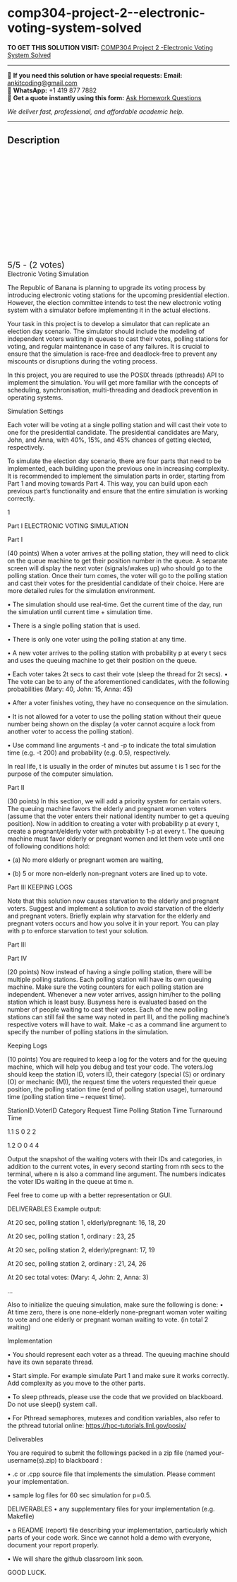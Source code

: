 # comp304-project-2--electronic-voting-system-solved
**TO GET THIS SOLUTION VISIT:** [COMP304 Project 2 -Electronic Voting System Solved](https://www.ankitcodinghub.com/product/comp-304-project-2-electronic-voting-system-solved/)


---

📩 **If you need this solution or have special requests:** **Email:** ankitcoding@gmail.com  
📱 **WhatsApp:** +1 419 877 7882  
📄 **Get a quote instantly using this form:** [Ask Homework Questions](https://www.ankitcodinghub.com/services/ask-homework-questions/)

*We deliver fast, professional, and affordable academic help.*

---

<h2>Description</h2>



<div class="kk-star-ratings kksr-auto kksr-align-center kksr-valign-top" data-payload="{&quot;align&quot;:&quot;center&quot;,&quot;id&quot;:&quot;117708&quot;,&quot;slug&quot;:&quot;default&quot;,&quot;valign&quot;:&quot;top&quot;,&quot;ignore&quot;:&quot;&quot;,&quot;reference&quot;:&quot;auto&quot;,&quot;class&quot;:&quot;&quot;,&quot;count&quot;:&quot;2&quot;,&quot;legendonly&quot;:&quot;&quot;,&quot;readonly&quot;:&quot;&quot;,&quot;score&quot;:&quot;5&quot;,&quot;starsonly&quot;:&quot;&quot;,&quot;best&quot;:&quot;5&quot;,&quot;gap&quot;:&quot;4&quot;,&quot;greet&quot;:&quot;Rate this product&quot;,&quot;legend&quot;:&quot;5\/5 - (2 votes)&quot;,&quot;size&quot;:&quot;24&quot;,&quot;title&quot;:&quot;COMP304 Project 2 -Electronic Voting System Solved&quot;,&quot;width&quot;:&quot;138&quot;,&quot;_legend&quot;:&quot;{score}\/{best} - ({count} {votes})&quot;,&quot;font_factor&quot;:&quot;1.25&quot;}">

<div class="kksr-stars">

<div class="kksr-stars-inactive">
            <div class="kksr-star" data-star="1" style="padding-right: 4px">


<div class="kksr-icon" style="width: 24px; height: 24px;"></div>
        </div>
            <div class="kksr-star" data-star="2" style="padding-right: 4px">


<div class="kksr-icon" style="width: 24px; height: 24px;"></div>
        </div>
            <div class="kksr-star" data-star="3" style="padding-right: 4px">


<div class="kksr-icon" style="width: 24px; height: 24px;"></div>
        </div>
            <div class="kksr-star" data-star="4" style="padding-right: 4px">


<div class="kksr-icon" style="width: 24px; height: 24px;"></div>
        </div>
            <div class="kksr-star" data-star="5" style="padding-right: 4px">


<div class="kksr-icon" style="width: 24px; height: 24px;"></div>
        </div>
    </div>

<div class="kksr-stars-active" style="width: 138px;">
            <div class="kksr-star" style="padding-right: 4px">


<div class="kksr-icon" style="width: 24px; height: 24px;"></div>
        </div>
            <div class="kksr-star" style="padding-right: 4px">


<div class="kksr-icon" style="width: 24px; height: 24px;"></div>
        </div>
            <div class="kksr-star" style="padding-right: 4px">


<div class="kksr-icon" style="width: 24px; height: 24px;"></div>
        </div>
            <div class="kksr-star" style="padding-right: 4px">


<div class="kksr-icon" style="width: 24px; height: 24px;"></div>
        </div>
            <div class="kksr-star" style="padding-right: 4px">


<div class="kksr-icon" style="width: 24px; height: 24px;"></div>
        </div>
    </div>
</div>


<div class="kksr-legend" style="font-size: 19.2px;">
            5/5 - (2 votes)    </div>
    </div>
Electronic Voting Simulation

The Republic of Banana is planning to upgrade its voting process by introducing electronic voting stations for the upcoming presidential election. However, the election committee intends to test the new electronic voting system with a simulator before implementing it in the actual elections.

Your task in this project is to develop a simulator that can replicate an election day scenario. The simulator should include the modeling of independent voters waiting in queues to cast their votes, polling stations for voting, and regular maintenance in case of any failures. It is crucial to ensure that the simulation is race-free and deadlock-free to prevent any miscounts or disruptions during the voting process.

In this project, you are required to use the POSIX threads (pthreads) API to implement the simulation. You will get more familiar with the concepts of scheduling, synchronisation, multi-threading and deadlock prevention in operating systems.

Simulation Settings

Each voter will be voting at a single polling station and will cast their vote to one for the presidential candidate. The presidential candidates are Mary, John, and Anna, with 40%, 15%, and 45% chances of getting elected, respectively.

To simulate the election day scenario, there are four parts that need to be implemented, each building upon the previous one in increasing complexity. It is recommended to implement the simulation parts in order, starting from Part 1 and moving towards Part 4. This way, you can build upon each previous part’s functionality and ensure that the entire simulation is working correctly.

1

Part I ELECTRONIC VOTING SIMULATION

Part I

(40 points) When a voter arrives at the polling station, they will need to click on the queue machine to get their position number in the queue. A separate screen will display the next voter (signals/wakes up) who should go to the polling station. Once their turn comes, the voter will go to the polling station and cast their votes for the presidential candidate of their choice. Here are more detailed rules for the simulation environment.

• The simulation should use real-time. Get the current time of the day, run the simulation until current time + simulation time.

• There is a single polling station that is used.

• There is only one voter using the polling station at any time.

• A new voter arrives to the polling station with probability p at every t secs and uses the queuing machine to get their position on the queue.

• Each voter takes 2t secs to cast their vote (sleep the thread for 2t secs). • The vote can be to any of the aforementioned candidates, with the following probabilities (Mary: 40, John: 15, Anna: 45)

• After a voter finishes voting, they have no consequence on the simulation.

• It is not allowed for a voter to use the polling station without their queue number being shown on the display (a voter cannot acquire a lock from another voter to access the polling station).

• Use command line arguments -t and -p to indicate the total simulation time (e.g. -t 200) and probability (e.g. 0.5), respectively.

In real life, t is usually in the order of minutes but assume t is 1 sec for the purpose of the computer simulation.

Part II

(30 points) In this section, we will add a priority system for certain voters. The queuing machine favors the elderly and pregnant women voters (assume that the voter enters their national identity number to get a queuing position). Now in addition to creating a voter with probability p at every t, create a pregnant/elderly voter with probability 1-p at every t. The queuing machine must favor elderly or pregnant women and let them vote until one of following conditions hold:

• (a) No more elderly or pregnant women are waiting,

• (b) 5 or more non-elderly non-pregnant voters are lined up to vote.

Part III KEEPING LOGS

Note that this solution now causes starvation to the elderly and pregnant voters. Suggest and implement a solution to avoid starvation of the elderly and pregnant voters. Briefly explain why starvation for the elderly and pregnant voters occurs and how you solve it in your report. You can play with p to enforce starvation to test your solution.

Part III

Part IV

(20 points) Now instead of having a single polling station, there will be multiple polling stations. Each polling station will have its own queuing machine. Make sure the voting counters for each polling station are independent. Whenever a new voter arrives, assign him/her to the polling station which is least busy. Busyness here is evaluated based on the number of people waiting to cast their votes. Each of the new polling stations can still fail the same way noted in part III, and the polling machine’s respective voters will have to wait. Make -c as a command line argument to specify the number of polling stations in the simulation.

Keeping Logs

(10 points) You are required to keep a log for the voters and for the queuing machine, which will help you debug and test your code. The voters.log should keep the station ID, voters ID, their category (special (S) or ordinary (O) or mechanic (M)), the request time the voters requested their queue position, the polling station time (end of polling station usage), turnaround time (polling station time – request time).

StationID.VoterID Category Request Time Polling Station Time Turnaround Time

1.1 S 0 2 2

1.2 O 0 4 4

Output the snapshot of the waiting voters with their IDs and categories, in addition to the current votes, in every second starting from nth secs to the terminal, where n is also a command line argument. The numbers indicates the voter IDs waiting in the queue at time n.

Feel free to come up with a better representation or GUI.

DELIVERABLES Example output:

At 20 sec, polling station 1, elderly/pregnant: 16, 18, 20

At 20 sec, polling station 1, ordinary : 23, 25

At 20 sec, polling station 2, elderly/pregnant: 17, 19

At 20 sec, polling station 2, ordinary : 21, 24, 26

At 20 sec total votes: (Mary: 4, John: 2, Anna: 3)

…

Also to initialize the queuing simulation, make sure the following is done: • At time zero, there is one none-elderly none-pregnant woman voter waiting to vote and one elderly or pregnant woman waiting to vote. (in total 2 waiting)

Implementation

• You should represent each voter as a thread. The queuing machine should have its own separate thread.

• Start simple. For example simulate Part 1 and make sure it works correctly. Add complexity as you move to the other parts.

• To sleep pthreads, please use the code that we provided on blackboard. Do not use sleep() system call.

• For Pthread semaphores, mutexes and condition variables, also refer to the pthread tutorial online: https://hpc-tutorials.llnl.gov/posix/

Deliverables

You are required to submit the followings packed in a zip file (named your-username(s).zip) to blackboard :

• .c or .cpp source file that implements the simulation. Please comment your implementation.

• sample log files for 60 sec simulation for p=0.5.

DELIVERABLES • any supplementary files for your implementation (e.g. Makefile)

• a README (report) file describing your implementation, particularly which parts of your code work. Since we cannot hold a demo with everyone, document your report properly.

• We will share the github classroom link soon.

GOOD LUCK.
